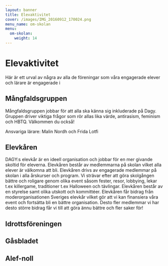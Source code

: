 ```yaml
---
layout: banner
title: Elevaktivitet
cover: /images/IMG_20160912_170024.png
menu_name: om-skolan
menu:
  om-skolan:
    weight: 14
---
```


# Elevaktivitet

Här är ett urval av några av alla de föreningar som våra engagerade elever och lärare är engagerade i

## Mångfaldsgruppen

Mångfaldsgruppen jobbar för att alla ska känna sig inkluderade på Dagy. Gruppen driver viktiga frågor som rör allas lika värde, antirasism, feminism och HBTQ. Välkommen du också!

Ansvariga lärare: Malin Nordh och Frida Lotfi

## Elevkåren

DAGY:s elevkår är en ideell organisation och jobbar för en mer givande skoltid för eleverna. Elevkåren består av medlemmarna på skolan vilket alla elever är välkomna att bli. Elevkåren drivs av engagerade medlemmar på skolan i alla årskurser och program. Vi strävar efter att göra skolgången bättre och roligare genom olika event såsom fester, resor, lobbying, lekar t.ex killergame, traditioner t.ex Halloween och tävlingar. Elevkåren består av en styrelse samt olika utskott och kommittéer. Elevkåren får bidrag från moderorganisationen Sveriges elevkår vilket gör att vi kan finansiera våra event och fortsätta bli en bättre organisation. Desto fler medlemmar vi har desto större bidrag får vi  till att göra ännu bättre och fler saker för!

## Idrottsföreningen

## Gåsbladet

## Alef-noll

